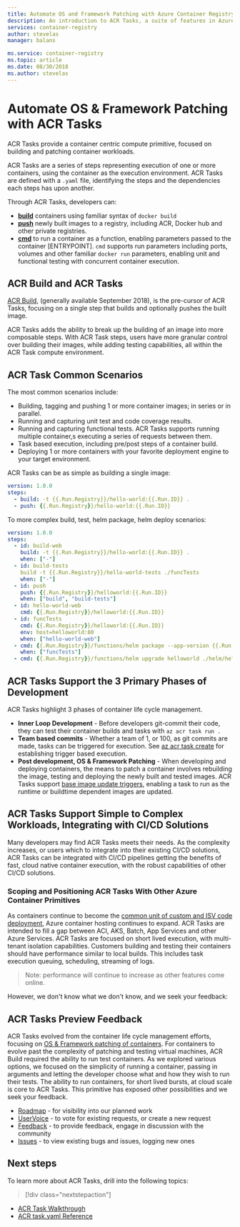 ```yaml
---
title: Automate OS and Framework Patching with Azure Container Registry Tasks
description: An introduction to ACR Tasks, a suite of features in Azure Container Registry that provides secure, automated container image build, test and patching in the cloud.
services: container-registry
author: stevelas
manager: balans

ms.service: container-registry
ms.topic: article
ms.date: 08/30/2018
ms.author: stevelas
---
```


# Automate OS & Framework Patching with ACR Tasks

ACR Tasks provide a container centric compute primitive, focused on building and patching container workloads. 

ACR Tasks are a series of steps representing execution of one or more containers, using the container as the execution environment. ACR Tasks are defined with a `.yaml` file, identifying the steps and the dependencies each steps has upon another. 

Through ACR Tasks, developers can:

- **[build](container-registry-task-ref-build.md)** containers using familiar syntax of `docker build`
- **[push](container-registry-task-ref-push.md)** newly built images to a registry, including ACR, Docker hub and other private registries.
- **[cmd](container-registry-task-ref-cmd.md)** to run a container as a function, enabling parameters passed to the container [ENTRYPOINT]. `cmd` supports  run parameters including ports, volumes and other familiar `docker run` parameters, enabling unit and functional testing with concurrent container execution. 

## ACR Build and ACR Tasks
[ACR Build](https://aka.ms/acr/build), (generally available September 2018), is the pre-cursor of ACR Tasks, focusing on a single step that builds and optionally pushes the built image.

ACR Tasks adds the ability to break up the building of an image into more composable steps. With ACR Task steps, users have more granular control over building their images, while adding testing capabilities, all within the ACR Task compute environment. 

## ACR Task Common Scenarios

The most common scenarios include:

- Building, tagging and pushing 1 or more container images; in series or in parallel.
- Running and capturing unit test and code coverage results.
- Running and capturing functional tests. ACR Tasks supports running multiple container,s executing a series of requests between them.
- Task based execution, including pre/post steps of a container build. 
- Deploying 1 or more containers with your favorite deployment engine to your target environment. 

ACR Tasks can be as simple as building a single image:
```yaml
version: 1.0.0
steps:
  - build: -t {{.Run.Registry}}/hello-world:{{.Run.ID}} .
  - push: {{.Run.Registry}}/hello-world:{{.Run.ID}}
```

To more complex build, test, helm package, helm deploy scenarios:
```yaml
version: 1.0.0
steps:
  - id: build-web
    build: -t {{.Run.Registry}}/hello-world:{{.Run.ID}} .
    when: ["-"]
  - id: build-tests
    build -t {{.Run.Registry}}/hello-world-tests ./funcTests
    when: ["-"]
  - id: push
    push: {{.Run.Registry}}/helloworld:{{.Run.ID}}
    when: ["build", "build-tests"]
  - id: hello-world-web
    cmd: {{.Run.Registry}}/helloworld:{{.Run.ID}} 
  - id: funcTests
    cmd: {{.Run.Registry}}/helloworld:{{.Run.ID}} 
    env: host=helloworld:80
    when: ["hello-world-web"]
  - cmd: {{.Run.Registry}}/functions/helm package --app-version {{.Run.ID}} -d ./helm ./helm/helloworld/
    when: ["funcTests"]
  - cmd: {{.Run.Registry}}/functions/helm upgrade helloworld ./helm/helloworld/ --reuse-values --set helloworld.image={{.Run.Registry}}/helloworld:{{.Run.ID}}
```

## ACR Tasks Support the 3 Primary Phases of Development

ACR Tasks highlight 3 phases of container life cycle management. 
- **Inner Loop Development** - Before developers git-commit their code, they can test their container builds and tasks with `az acr task run .`
- **Team based commits** - Whether a team of 1, or 100, as git commits are made, tasks can be triggered for execution. See [az acr task create](container-registry-task-create.md) for establishing trigger based execution.
- **Post development, OS & Framework Patching** - When developing and deploying containers, the means to patch a container involves rebuilding the image, testing and deploying the newly built and tested images. ACR Tasks support [base image update triggers](container-registry-task-create.md#BaseImageTriggers), enabling a task to run as the runtime or buildtime dependent images are updated. 


## ACR Tasks Support Simple to Complex Workloads, Integrating with CI/CD Solutions

Many developers may find ACR Tasks meets their needs. As the complexity increases, or users which to integrate into their existing CI/CD solutions, ACR Tasks can be integrated with CI/CD pipelines getting the benefits of fast, cloud native container execution, with the robust capabilities of other CI/CD solutions. 

### Scoping and Positioning ACR Tasks With Other Azure Container Primitives

As containers continue to become the [common unit of custom and ISV code deployment](https://blogs.msdn.microsoft.com/stevelasker/2016/05/26/docker-containers-as-the-new-binaries-of-deployment/), Azure container hosting continues to expand. ACR Tasks are intended to fill a gap between ACI, AKS, Batch, App Services and other Azure Services. ACR Tasks are focused on short lived execution, with multi-tenant isolation capabilities. Customers building and testing their containers should have performance similar to local builds. This includes task execution queuing, scheduling, streaming of logs. 
> Note: performance will continue to increase as other features come online.

However, we don't know what we don't know, and we seek your feedback:

## ACR Tasks Preview Feedback

ACR Tasks evolved from the container life cycle management efforts, focusing on [OS & Framework patching of containers](https://blogs.msdn.microsoft.com/stevelasker/2017/12/20/os-framework-patching-with-docker-containers-paradigm-shift/). For containers to evolve past the complexity of patching and testing virtual machines, ACR Build required the ability to run test containers. As we explored various options, we focused on the simplicity of running a container, passing in arguments and letting the developer choose what and how they wish to run their tests. The ability to run containers, for short lived bursts, at cloud scale is core to ACR Tasks. This primitive has exposed other possibilities and we seek your feedback. 

- [Roadmap](https://aka.ms/acr/roadmap) - for visibility into our planned work
- [UserVoice](https://aka.ms/acr/uservoice) - to vote for existing requests, or create a new request
- [Feedback](https://aka.ms/acr/feedback) - to provide feedback, engage in discussion with the community
- [Issues](https://aka.ms/acr/issues) - to view existing bugs and issues, logging new ones

## Next steps

To learn more about ACR Tasks, drill into the following topics:

> [!div class="nextstepaction"]
* [ACR Task Walkthrough](./container-registry-tasks-walkthrough.md)
* [ACR task.yaml Reference](./container-registry-ref-acr-tasks-yaml.md)



